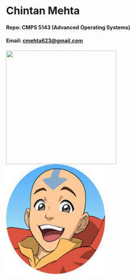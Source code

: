 # Chintan Mehta

#### Repo: CMPS 5143 (Advanced Operating Systems)
#### Email: cmehta623@gmail.com

<img align="left" width="300" height="310" src="https://github.com/chill-chin/4883-Software-Tools/blob/main/Image.png">  
<img align="center" width="270" height="300" src="https://github.com/chill-chin/4883-Software-Tools/blob/main/Image2.jpeg">
